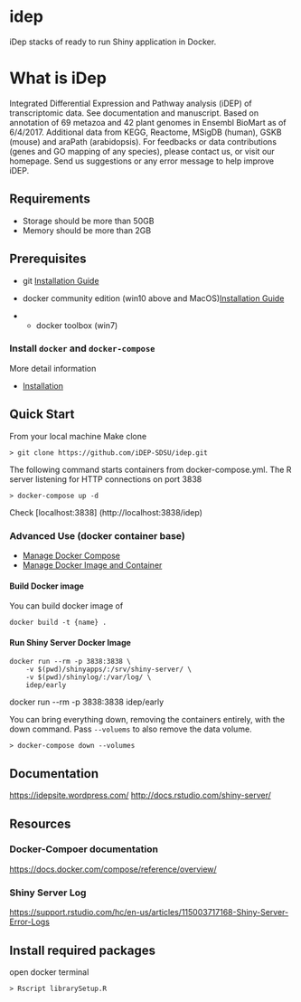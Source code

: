 # idep

iDep stacks of ready to run Shiny application in Docker. 

# What is iDep

Integrated Differential Expression and Pathway analysis (iDEP) of transcriptomic data. See documentation and manuscript. Based on annotation of 69 metazoa and 42 plant genomes in Ensembl BioMart as of 6/4/2017. Additional data from KEGG, Reactome, MSigDB (human), GSKB (mouse) and araPath (arabidopsis). For feedbacks or data contributions (genes and GO mapping of any species), please contact us, or visit our homepage. Send us suggestions or any error message to help improve iDEP.

## Requirements
+ Storage should be more than 50GB 
+ Memory should be more than 2GB



## Prerequisites

+ git [Installation Guide](https://gist.github.com/derhuerst/1b15ff4652a867391f03)

+ docker community edition (win10 above and MacOS)[Installation Guide]()

+ + docker toolbox (win7) 


### Install `docker` and `docker-compose`

More detail information 

+ [Installation](https://github.com/iDEP-SDSU/idep/wiki/Install-Docker-and-Docker-Compose)

## Quick Start

From your local machine Make clone 

```
> git clone https://github.com/iDEP-SDSU/idep.git
```

The following command starts containers from docker-compose.yml. The R server listening for HTTP connections on port 3838

```
> docker-compose up -d
```

Check [localhost:3838] (http://localhost:3838/idep)


### Advanced Use (docker container base)

+ [Manage Docker Compose]()
+ [Manage Docker Image and Container]()

#### Build Docker image

You can build docker image of 

```
docker build -t {name} .
```

#### Run Shiny Server Docker Image

```
docker run --rm -p 3838:3838 \
    -v $(pwd)/shinyapps/:/srv/shiny-server/ \
    -v $(pwd)/shinylog/:/var/log/ \
    idep/early
```

docker run --rm -p 3838:3838 idep/early


You can bring everything down, removing the containers entirely, with the down command. Pass `--voluems` to also remove the data volume.

```
> docker-compose down --volumes
```


## Documentation
https://idepsite.wordpress.com/
http://docs.rstudio.com/shiny-server/


## Resources 
### Docker-Compoer documentation
https://docs.docker.com/compose/reference/overview/

### Shiny Server Log 
https://support.rstudio.com/hc/en-us/articles/115003717168-Shiny-Server-Error-Logs

## Install required packages

open docker terminal 
```
> Rscript librarySetup.R
```